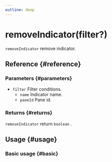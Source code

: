 ```yaml
---
outline: deep
---
```


# removeIndicator(filter?)
`removeIndicator` remove indicator.

## Reference {#reference}
<!-- @include: @/@views/api/references/instance/removeIndicator.md -->

### Parameters {#parameters}
- `filter` Filter conditions.
  - `name` Indicator name.
  - `paneId` Pane id.

### Returns {#returns}
`removeIndicator` return `boolean` .

## Usage {#usage}
<script setup>
import RemoveIndicator from '../../../@views/api/samples/removeIndicator/index.vue'
</script>

### Basic usage {#basic}
<RemoveIndicator/>